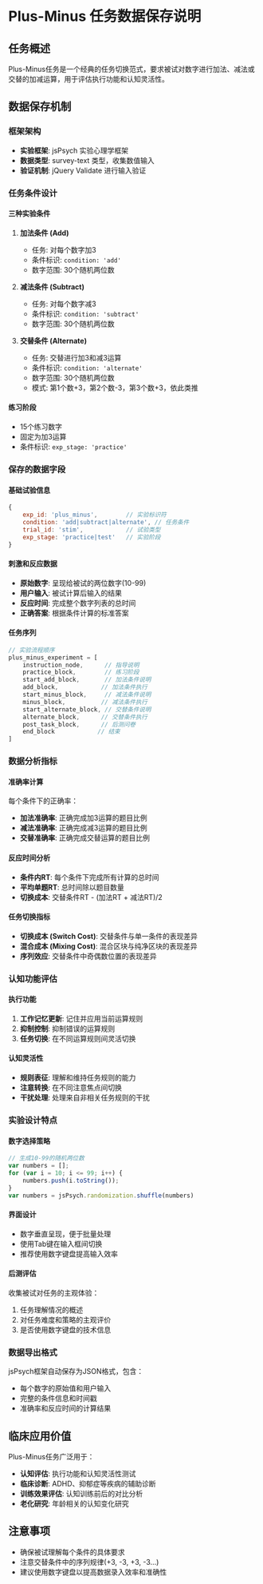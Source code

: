 # Plus-Minus 任务数据保存说明

## 任务概述
Plus-Minus任务是一个经典的任务切换范式，要求被试对数字进行加法、减法或交替的加减运算，用于评估执行功能和认知灵活性。

## 数据保存机制

### 框架架构
- **实验框架**: jsPsych 实验心理学框架
- **数据类型**: survey-text 类型，收集数值输入
- **验证机制**: jQuery Validate 进行输入验证

### 任务条件设计

#### 三种实验条件
1. **加法条件 (Add)**
   - 任务: 对每个数字加3
   - 条件标识: `condition: 'add'`
   - 数字范围: 30个随机两位数

2. **减法条件 (Subtract)**  
   - 任务: 对每个数字减3
   - 条件标识: `condition: 'subtract'`
   - 数字范围: 30个随机两位数

3. **交替条件 (Alternate)**
   - 任务: 交替进行加3和减3运算
   - 条件标识: `condition: 'alternate'`  
   - 数字范围: 30个随机两位数
   - 模式: 第1个数+3，第2个数-3，第3个数+3，依此类推

#### 练习阶段
- 15个练习数字
- 固定为加3运算
- 条件标识: `exp_stage: 'practice'`

### 保存的数据字段

#### 基础试验信息
```javascript
{
    exp_id: 'plus_minus',        // 实验标识符
    condition: 'add|subtract|alternate', // 任务条件
    trial_id: 'stim',            // 试验类型
    exp_stage: 'practice|test'   // 实验阶段
}
```

#### 刺激和反应数据
- **原始数字**: 呈现给被试的两位数字(10-99)
- **用户输入**: 被试计算后输入的结果
- **反应时间**: 完成整个数字列表的总时间
- **正确答案**: 根据条件计算的标准答案

#### 任务序列
```javascript
// 实验流程顺序
plus_minus_experiment = [
    instruction_node,      // 指导说明
    practice_block,        // 练习阶段
    start_add_block,       // 加法条件说明
    add_block,            // 加法条件执行
    start_minus_block,     // 减法条件说明  
    minus_block,          // 减法条件执行
    start_alternate_block, // 交替条件说明
    alternate_block,      // 交替条件执行
    post_task_block,      // 后测问卷
    end_block            // 结束
]
```

### 数据分析指标

#### 准确率计算
每个条件下的正确率：
- **加法准确率**: 正确完成加3运算的题目比例
- **减法准确率**: 正确完成减3运算的题目比例  
- **交替准确率**: 正确完成交替运算的题目比例

#### 反应时间分析
- **条件内RT**: 每个条件下完成所有计算的总时间
- **平均单题RT**: 总时间除以题目数量
- **切换成本**: 交替条件RT - (加法RT + 减法RT)/2

#### 任务切换指标
- **切换成本 (Switch Cost)**: 交替条件与单一条件的表现差异
- **混合成本 (Mixing Cost)**: 混合区块与纯净区块的表现差异
- **序列效应**: 交替条件中奇偶数位置的表现差异

### 认知功能评估

#### 执行功能
1. **工作记忆更新**: 记住并应用当前运算规则
2. **抑制控制**: 抑制错误的运算规则
3. **任务切换**: 在不同运算规则间灵活切换

#### 认知灵活性
- **规则表征**: 理解和维持任务规则的能力
- **注意转换**: 在不同注意焦点间切换
- **干扰处理**: 处理来自非相关任务规则的干扰

### 实验设计特点

#### 数字选择策略
```javascript
// 生成10-99的随机两位数
var numbers = [];
for (var i = 10; i <= 99; i++) {
    numbers.push(i.toString());
}
var numbers = jsPsych.randomization.shuffle(numbers)
```

#### 界面设计
- 数字垂直呈现，便于批量处理
- 使用Tab键在输入框间切换
- 推荐使用数字键盘提高输入效率

#### 后测评估
收集被试对任务的主观体验：
1. 任务理解情况的概述
2. 对任务难度和策略的主观评价
3. 是否使用数字键盘的技术信息

### 数据导出格式
jsPsych框架自动保存为JSON格式，包含：
- 每个数字的原始值和用户输入
- 完整的条件信息和时间戳
- 准确率和反应时间的计算结果

## 临床应用价值
Plus-Minus任务广泛用于：
- **认知评估**: 执行功能和认知灵活性测试
- **临床诊断**: ADHD、抑郁症等疾病的辅助诊断
- **训练效果评估**: 认知训练前后的对比分析
- **老化研究**: 年龄相关的认知变化研究

## 注意事项
- 确保被试理解每个条件的具体要求
- 注意交替条件中的序列规律(+3, -3, +3, -3...)
- 建议使用数字键盘以提高数据录入效率和准确性